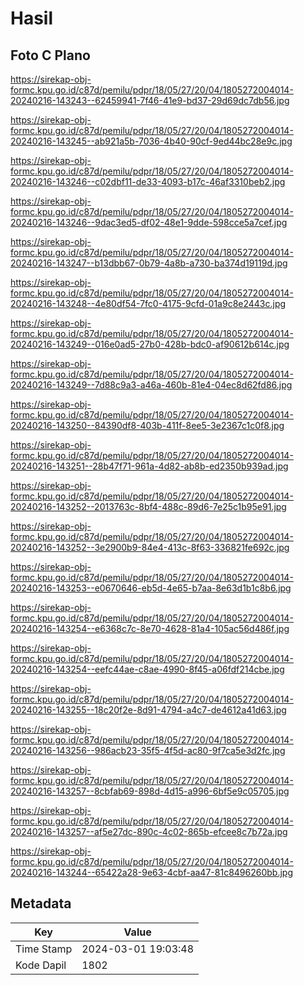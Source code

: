 # Hasil

## Foto C Plano

https://sirekap-obj-formc.kpu.go.id/c87d/pemilu/pdpr/18/05/27/20/04/1805272004014-20240216-143243--62459941-7f46-41e9-bd37-29d69dc7db56.jpg

https://sirekap-obj-formc.kpu.go.id/c87d/pemilu/pdpr/18/05/27/20/04/1805272004014-20240216-143245--ab921a5b-7036-4b40-90cf-9ed44bc28e9c.jpg

https://sirekap-obj-formc.kpu.go.id/c87d/pemilu/pdpr/18/05/27/20/04/1805272004014-20240216-143246--c02dbf11-de33-4093-b17c-46af3310beb2.jpg

https://sirekap-obj-formc.kpu.go.id/c87d/pemilu/pdpr/18/05/27/20/04/1805272004014-20240216-143246--9dac3ed5-df02-48e1-9dde-598cce5a7cef.jpg

https://sirekap-obj-formc.kpu.go.id/c87d/pemilu/pdpr/18/05/27/20/04/1805272004014-20240216-143247--b13dbb67-0b79-4a8b-a730-ba374d19119d.jpg

https://sirekap-obj-formc.kpu.go.id/c87d/pemilu/pdpr/18/05/27/20/04/1805272004014-20240216-143248--4e80df54-7fc0-4175-9cfd-01a9c8e2443c.jpg

https://sirekap-obj-formc.kpu.go.id/c87d/pemilu/pdpr/18/05/27/20/04/1805272004014-20240216-143249--016e0ad5-27b0-428b-bdc0-af90612b614c.jpg

https://sirekap-obj-formc.kpu.go.id/c87d/pemilu/pdpr/18/05/27/20/04/1805272004014-20240216-143249--7d88c9a3-a46a-460b-81e4-04ec8d62fd86.jpg

https://sirekap-obj-formc.kpu.go.id/c87d/pemilu/pdpr/18/05/27/20/04/1805272004014-20240216-143250--84390df8-403b-411f-8ee5-3e2367c1c0f8.jpg

https://sirekap-obj-formc.kpu.go.id/c87d/pemilu/pdpr/18/05/27/20/04/1805272004014-20240216-143251--28b47f71-961a-4d82-ab8b-ed2350b939ad.jpg

https://sirekap-obj-formc.kpu.go.id/c87d/pemilu/pdpr/18/05/27/20/04/1805272004014-20240216-143252--2013763c-8bf4-488c-89d6-7e25c1b95e91.jpg

https://sirekap-obj-formc.kpu.go.id/c87d/pemilu/pdpr/18/05/27/20/04/1805272004014-20240216-143252--3e2900b9-84e4-413c-8f63-336821fe692c.jpg

https://sirekap-obj-formc.kpu.go.id/c87d/pemilu/pdpr/18/05/27/20/04/1805272004014-20240216-143253--e0670646-eb5d-4e65-b7aa-8e63d1b1c8b6.jpg

https://sirekap-obj-formc.kpu.go.id/c87d/pemilu/pdpr/18/05/27/20/04/1805272004014-20240216-143254--e6368c7c-8e70-4628-81a4-105ac56d486f.jpg

https://sirekap-obj-formc.kpu.go.id/c87d/pemilu/pdpr/18/05/27/20/04/1805272004014-20240216-143254--eefc44ae-c8ae-4990-8f45-a06fdf214cbe.jpg

https://sirekap-obj-formc.kpu.go.id/c87d/pemilu/pdpr/18/05/27/20/04/1805272004014-20240216-143255--18c20f2e-8d91-4794-a4c7-de4612a41d63.jpg

https://sirekap-obj-formc.kpu.go.id/c87d/pemilu/pdpr/18/05/27/20/04/1805272004014-20240216-143256--986acb23-35f5-4f5d-ac80-9f7ca5e3d2fc.jpg

https://sirekap-obj-formc.kpu.go.id/c87d/pemilu/pdpr/18/05/27/20/04/1805272004014-20240216-143257--8cbfab69-898d-4d15-a996-6bf5e9c05705.jpg

https://sirekap-obj-formc.kpu.go.id/c87d/pemilu/pdpr/18/05/27/20/04/1805272004014-20240216-143257--af5e27dc-890c-4c02-865b-efcee8c7b72a.jpg

https://sirekap-obj-formc.kpu.go.id/c87d/pemilu/pdpr/18/05/27/20/04/1805272004014-20240216-143244--65422a28-9e63-4cbf-aa47-81c8496260bb.jpg


## Metadata

| Key        | Value               |
| ---------- | ------------------- |
| Time Stamp | 2024-03-01 19:03:48 |
| Kode Dapil | 1802                |



